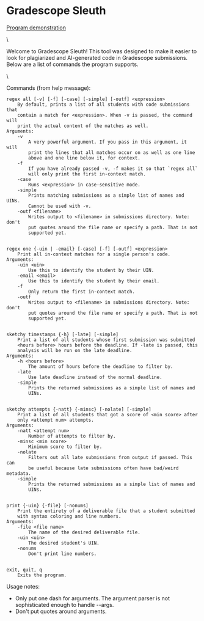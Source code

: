 # Gradescope Sleuth

[Program demonstration](https://docs.google.com/document/d/1PLf4dJOz-h75W82jUFgdBCSOFhZq0y1FdYY8eaHZDsc/edit?usp=sharing)

\

Welcome to Gradescope Sleuth! This tool was designed to make it easier to look for plagiarized and AI-generated code in Gradescope submissions. Below are a list of commands the program supports.

\

Commands (from help message):

    regex all [-v] [-f] [-case] [-simple] [-outf] <expression>
        By default, prints a list of all students with code submissions that
        contain a match for <expression>. When -v is passed, the command will
        print the actual content of the matches as well.
    Arguments:
        -v
            A very powerful argument. If you pass in this argument, it will
            print the lines that all matches occur on as well as one line
            above and one line below it, for context.
        -f
            If you have already passed -v, -f makes it so that `regex all`
            will only print the first in-context match.
        -case
            Runs <expression> in case-sensitive mode.
        -simple
            Prints matching submissions as a simple list of names and UINs.
            Cannot be used with -v.
        -outf <filename>
            Writes output to <filename> in submissions directory. Note: don't
            put quotes around the file name or specify a path. That is not
            supported yet.


    regex one {-uin | -email} [-case] [-f] [-outf] <expression>
        Print all in-context matches for a single person's code.
    Arguments:
        -uin <uin>
            Use this to identify the student by their UIN.
        -email <email>
            Use this to identify the student by their email.
        -f
            Only return the first in-context match.
        -outf
            Writes output to <filename> in submissions directory. Note: don't
            put quotes around the file name or specify a path. That is not
            supported yet.


    sketchy timestamps {-h} [-late] [-simple]
        Print a list of all students whose first submission was submitted
        <hours before> hours before the deadline. If -late is passed, this
        analysis will be run on the late deadline.
    Arguments:
        -h <hours before>
            The amount of hours before the deadline to filter by.
        -late
            Use late deadline instead of the normal deadline.
        -simple
            Prints the returned submissions as a simple list of names and
            UINs.


    sketchy attempts {-natt} {-minsc} [-nolate] [-simple]
        Print a list of all students that got a score of <min score> after
        only <attempt num> attempts.
    Arguments:
        -natt <attempt num>
            Number of attempts to filter by.
        -minsc <min score>
            Minimum score to filter by.
        -nolate
            Filters out all late submissions from output if passed. This can
            be useful because late submissions often have bad/weird metadata.
        -simple
            Prints the returned submissions as a simple list of names and
            UINs.


    print {-uin} {-file} [-nonums]
        Print the entirety of a deliverable file that a student submitted
        with syntax coloring and line numbers.
    Arguments:
        -file <file name>
            The name of the desired deliverable file.
        -uin <uin>
            The desired student's UIN.
        -nonums
            Don't print line numbers.


    exit, quit, q
        Exits the program.


Usage notes:
- Only put one dash for arguments. The argument parser is not sophisticated enough to handle --args.
- Don't put quotes around arguments.



